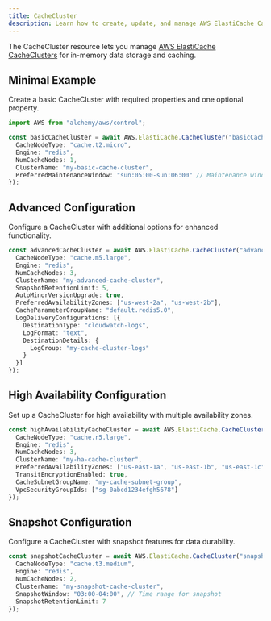 ```yaml
---
title: CacheCluster
description: Learn how to create, update, and manage AWS ElastiCache CacheClusters using Alchemy Cloud Control.
---
```



The CacheCluster resource lets you manage [AWS ElastiCache CacheClusters](https://docs.aws.amazon.com/elasticache/latest/userguide/) for in-memory data storage and caching.

## Minimal Example

Create a basic CacheCluster with required properties and one optional property.

```ts
import AWS from "alchemy/aws/control";

const basicCacheCluster = await AWS.ElastiCache.CacheCluster("basicCacheCluster", {
  CacheNodeType: "cache.t2.micro", 
  Engine: "redis",
  NumCacheNodes: 1,
  ClusterName: "my-basic-cache-cluster",
  PreferredMaintenanceWindow: "sun:05:00-sun:06:00" // Maintenance window
});
```

## Advanced Configuration

Configure a CacheCluster with additional options for enhanced functionality.

```ts
const advancedCacheCluster = await AWS.ElastiCache.CacheCluster("advancedCacheCluster", {
  CacheNodeType: "cache.m5.large",
  Engine: "redis",
  NumCacheNodes: 3,
  ClusterName: "my-advanced-cache-cluster",
  SnapshotRetentionLimit: 5,
  AutoMinorVersionUpgrade: true,
  PreferredAvailabilityZones: ["us-west-2a", "us-west-2b"],
  CacheParameterGroupName: "default.redis5.0",
  LogDeliveryConfigurations: [{
    DestinationType: "cloudwatch-logs",
    LogFormat: "text",
    DestinationDetails: {
      LogGroup: "my-cache-cluster-logs"
    }
  }]
});
```

## High Availability Configuration

Set up a CacheCluster for high availability with multiple availability zones.

```ts
const highAvailabilityCacheCluster = await AWS.ElastiCache.CacheCluster("highAvailabilityCacheCluster", {
  CacheNodeType: "cache.r5.large",
  Engine: "redis",
  NumCacheNodes: 3,
  ClusterName: "my-ha-cache-cluster",
  PreferredAvailabilityZones: ["us-east-1a", "us-east-1b", "us-east-1c"],
  TransitEncryptionEnabled: true,
  CacheSubnetGroupName: "my-cache-subnet-group",
  VpcSecurityGroupIds: ["sg-0abcd1234efgh5678"]
});
```

## Snapshot Configuration

Configure a CacheCluster with snapshot features for data durability.

```ts
const snapshotCacheCluster = await AWS.ElastiCache.CacheCluster("snapshotCacheCluster", {
  CacheNodeType: "cache.t3.medium",
  Engine: "redis",
  NumCacheNodes: 2,
  ClusterName: "my-snapshot-cache-cluster",
  SnapshotWindow: "03:00-04:00", // Time range for snapshot
  SnapshotRetentionLimit: 7
});
```
